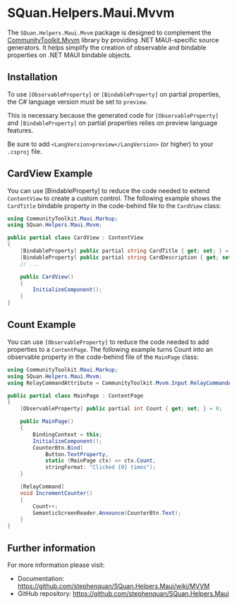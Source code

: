 # SQuan.Helpers.Maui.Mvvm

The `SQuan.Helpers.Maui.Mvvm` package is designed to complement the [CommunityToolkit.Mvvm](https://learn.microsoft.com/en-us/dotnet/communitytoolkit/mvvm/) library by providing .NET MAUI-specific source generators. It helps simplify the creation of observable and bindable properties on .NET MAUI bindable objects.

## Installation

To use `[ObservableProperty]` or `[BindableProperty]` on partial properties, the C# language version must be set to `preview`.

This is necessary because the generated code for `[ObservableProperty]` and `[BindableProperty]` on partial properties relies on preview language features.

Be sure to add `<LangVersion>preview</LangVersion>` (or higher) to your `.csproj` file.

## CardView Example

You can use [BindableProperty] to reduce the code needed to extend `ContentView` to create a custom control. The following example shows the `CardTitle` bindable property in the code-behind file to the `CardView` class:

```c#
using CommunityToolkit.Maui.Markup;
using SQuan.Helpers.Maui.Mvvm;

public partial class CardView : ContentView
{
    [BindableProperty] public partial string CardTitle { get; set; } = string.Empty;
    [BindableProperty] public partial string CardDescription { get; set; } = string.Empty;
    // ...

    public CardView()
    {
        InitializeComponent();
    }
}
```

## Count Example

You can use `[ObservableProperty]` to reduce the code needed to add properties to a `ContentPage`. The following example turns Count into an observable property in the code-behind file of the `MainPage` class:

```c#
using CommunityToolkit.Maui.Markup;
using SQuan.Helpers.Maui.Mvvm;
using RelayCommandAttribute = CommunityToolkit.Mvvm.Input.RelayCommandAttribute;

public partial class MainPage : ContentPage
{
    [ObservableProperty] public partial int Count { get; set; } = 0;

    public MainPage()
    {
        BindingContext = this;
        InitializeComponent();
        CounterBtn.Bind(
            Button.TextProperty,
            static (MainPage ctx) => ctx.Count,
            stringFormat: "Clicked {0} times");
    }

    [RelayCommand]
    void IncrementCounter()
    {
        Count++;
        SemanticScreenReader.Announce(CounterBtn.Text);
    }
}
```

## Further information

For more information please visit:

 - Documentation: https://github.com/stephenquan/SQuan.Helpers.Maui/wiki/MVVM
 - GitHub repository: https://github.com/stephenquan/SQuan.Helpers.Maui
